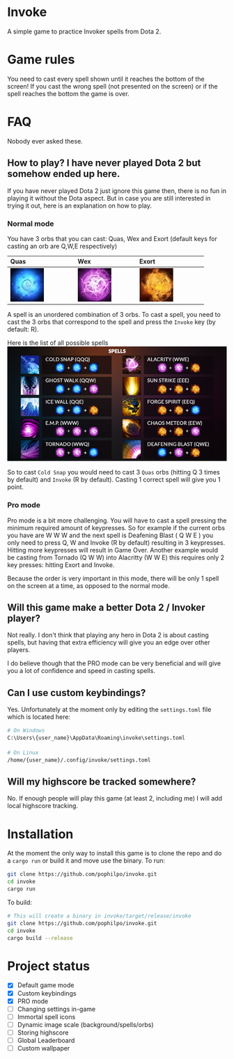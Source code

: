 # Invoke
A simple game to practice Invoker spells from Dota 2.

# Game rules
You need to cast every spell shown until it reaches the bottom of the screen! If you cast the wrong spell (not presented on the screen) or if the spell reaches the bottom the game is over.

# FAQ
Nobody ever asked these.

## How to play? I have never played Dota 2 but somehow ended up here.
If you have never played Dota 2 just ignore this game then, there is no fun in playing it without the Dota aspect. But in case you are still interested in trying it out, here is an explanation on how to play.

### Normal mode

You have 3 orbs that you can cast: Quas, Wex and Exort (default keys for casting an orb are Q,W,E respectively)

| Quas                            | Wex                           | Exort                             |
|---------------------------------|-------------------------------|-----------------------------------|
| ![quas](readme_images/quas.png) | ![wex](readme_images/wex.png) | ![exort](readme_images/exort.png) |

A spell is an unordered combination of 3 orbs. To cast a spell, you need to cast the 3 orbs that correspond to the spell and press the `Invoke` key (by default: R).

Here is the list of all possible spells
![spells](readme_images/spells.jpg)

So to cast `Cold Snap` you would need to cast 3 `Quas` orbs (hitting Q 3 times by default) and `Invoke` (R by default). Casting 1 correct spell will give you 1 point.

### Pro mode
Pro mode is a bit more challenging. You will have to cast a spell pressing the minimum required amount of keypresses. So for example if the current orbs you have are W W W and the next spell is Deafening Blast ( Q W E  ) you only need to press Q, W and Invoke (R by default) resulting in 3 keypresses. Hitting more keypresses will result in Game Over. Another example would be casting from Tornado (Q W W) into Alacritty (W W E) this requires only 2 key presses: hitting Exort and Invoke.

Because the order is very important in this mode, there will be only 1 spell on the screen at a time, as opposed to the normal mode.

## Will this game make a better Dota 2 / Invoker player?
Not really. I don't think that playing any hero in Dota 2 is about casting spells, but having that extra efficiency will give you an edge over other players.

I do believe though that the PRO mode can be very beneficial and will give you a lot of confidence and speed in casting spells.
## Can I use custom keybindings?
Yes. Unfortunately at the moment only by editing the `settings.toml` file which is located here:

``` sh
# On Windows
C:\Users\{user_name}\AppData\Roaming\invoke\settings.toml

# On Linux
/home/{user_name}/.config/invoke/settings.toml
```
## Will my highscore be tracked somewhere?
No. If enough people will play this game (at least 2, including me) I will add local highscore tracking.
# Installation
At the moment the only way to install this game is to clone the repo and do a `cargo run` or build it and move use the binary. To run:

``` sh
git clone https://github.com/pophilpo/invoke.git
cd invoke
cargo run
```

To build:
``` sh
# This will create a binary in invoke/target/release/invoke
git clone https://github.com/pophilpo/invoke.git
cd invoke
cargo build --release
```
# Project status

- [x] Default game mode
- [x] Custom keybindings
- [x] PRO mode
- [ ] Changing settings in-game
- [ ] Immortal spell icons
- [ ] Dynamic image scale (background/spells/orbs)
- [ ] Storing highscore
- [ ] Global Leaderboard
- [ ] Custom wallpaper
